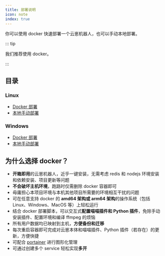 ```yaml
---
title: 部署说明
icon: note
index: true
---
```


你可以使用 docker 快速部署一个云崽机器人，也可以手动本地部署。

::: tip

我们推荐使用 docker。

:::

## 目录

### Linux

- [Docker 部署](linux/docker.md)
- [本地手动部署](linux/local.md)

### Windows

- [Docker 部署](windows/docker.md)
- [本地手动部署](windows/local.md)

## 为什么选择 docker？

- **开箱即用**的云崽机器人，近乎一键安装，无需考虑 redis 和 nodejs 环境安装和依赖安装、项目更新等问题
- **不会破坏主机环境**，跑路时仅需删除 docker 容器即可
- 毋庸担心本项目环境与本机其他项目所需要的环境相互干扰的问题
- 可在任意支持 docker 的 **amd64 架构或 arm64 架构**的操作系统（包括 Linux、Windows、MacOS 等）上轻松运行
- 结合 docker 部署脚本，可以交互式**配置喵喵插件和 Python 插件**，免除手动安装插件、配置环境和编译 ffmpeg 的烦恼
- 所有用户数据均已映射到主机，**方便备份和迁移**
- 每次重启容器即可完成对云崽本体和喵喵插件、Python 插件（若存在）的更新，方便快捷
- 可配合 [portainer](https://www.portainer.io/) 进行图形化管理
- 可通过创建多个 service 轻松实现**多开**
